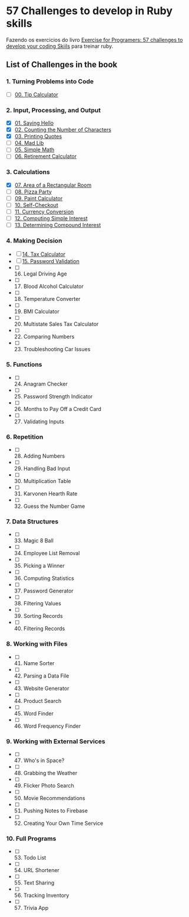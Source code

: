# 57 Challenges to develop in Ruby skills

Fazendo os exercicios do livro [Exercise for Programers: 57 challenges to develop your coding Skiils](https://www.amazon.com.br/Exercises-Programmers-Brian-Hogan/dp/1680501224?ref=d6k_applink_bb_dls&dplnkId=16829f40-e82d-4860-9020-5e614d5dbd2e) para treinar ruby.

## List of Challenges in the book

### 1. Turning Problems into Code

- [ ] [00. Tip Calculator]()

### 2. Input, Processing, and Output

- [x] [01. Saying Hello](ch01)
- [x] [02. Counting the Number of Characters](ch02)
- [x] [03. Printing Quotes](ch03)
- [ ] [04. Mad Lib]()
- [ ] [05. Simple Math]()
- [ ] [06. Retirement Calculator]()

### 3. Calculations

- [x] [07. Area of a Rectangular Room](ch07-arearoom)
- [ ] [08. Pizza Party](ch08-pizzaparty)
- [ ] [09. Paint Calculator](ch09-paitingcalculator)
- [ ] [10. Self-Checkout](ch10-self-checkout)
- [ ] [11. Currency Conversion](ch11-currency-conversion)
- [ ] [12. Computing Simple Interest](ch12-simple-interest)
- [ ] [13. Determining Compound Interest](c13-compound-interest)

### 4. Making Decision

- [ ] [14. Tax Calculator](ch14-tax-calculator)
- [ ] [15. Password Validation](ch15-password-validation)
- [ ] 16. Legal Driving Age
- [ ] 17. Blood Alcohol Calculator
- [ ] 18. Temperature Converter
- [ ] 19. BMI Calculator
- [ ] 20. Multistate Sales Tax Calculator
- [ ] 22. Comparing Numbers
- [ ] 23. Troubleshooting Car Issues

### 5. Functions

- [ ] 24. Anagram Checker
- [ ] 25. Password Strength Indicator
- [ ] 26. Months to Pay Off a Credit Card
- [ ] 27. Validating Inputs

### 6. Repetition

- [ ] 28. Adding Numbers
- [ ] 29. Handling Bad Input
- [ ] 30. Multiplication Table
- [ ] 31. Karvonen Hearth Rate
- [ ] 32. Guess the Number Game

### 7. Data Structures

- [ ] 33. Magic 8 Ball
- [ ] 34. Employee List Removal
- [ ] 35. Picking a Winner
- [ ] 36. Computing Statistics
- [ ] 37. Password Generator
- [ ] 38. Filtering Values
- [ ] 39. Sorting Records
- [ ] 40. Filtering Records

### 8. Working with Files

- [ ] 41. Name Sorter
- [ ] 42. Parsing a Data File
- [ ] 43. Website Generator
- [ ] 44. Product Search
- [ ] 45. Word Finder
- [ ] 46. Word Frequency Finder

### 9. Working with External Services

- [ ] 47. Who's in Space?
- [ ] 48. Grabbing the Weather
- [ ] 49. Flicker Photo Search
- [ ] 50. Movie Recommendations
- [ ] 51. Pushing Notes to Firebase
- [ ] 52. Creating Your Own Time Service

### 10. Full Programs

- [ ] 53. Todo List
- [ ] 54. URL Shortener
- [ ] 55. Text Sharing
- [ ] 56. Tracking Inventory
- [ ] 57. Trivia App
